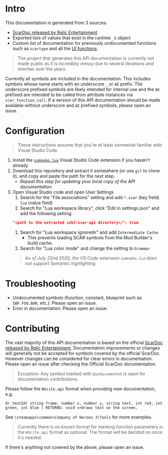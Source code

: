 # Intro

This documentation is generated from 3 sources:
- [ScarDoc released by Relic Entertainment](https://community.companyofheroes.com/discussion/43250/scar-documentation)
- Exported lists of values that exist in the runtime `_G` object
- Custom list of documentation for previously undocumented functions such as `scartype` and all the [UI functions](http://modding.companyofheroes.com/scripting-ui).

> The project that generates this API documentation is currently not made public as it is incredibly messy due to several iterations and rewrites over the years.

Currently all symbols are included in the documentation. This includes symbols whose name starts with an underscore `_` or `AE` prefix. The underscore prefixed symbols are likely intended for internal use and the `AE` prefixed are intended to be called from attribute instances via `scar_function_call`.
If a version of this API documentation should be made available without underscore and `AE` prefixed symbols, please open an issue.

# Configuration
> These instructions assume that you're at least somewhat familiar with Visual Studio Code.

1. Install the [`sumneko.lua`](https://marketplace.visualstudio.com/items?itemName=sumneko.lua) Visual Studio Code extension if you haven't already
1. Download this repository and extract it somewhere (or use `git` to clone it), and copy and paste the path for the next step.
    - _Repeat this step for updating your local copy of the API documentation._
1. Open Visual Studio code and open User Settings
    1. Search for the "File associations" setting and add `*.scar` (key field) `lua` (value field)
    1. Search for "Lua workspace library", click "Edit in settings.json" and add the following setting: 
    ```json
    "<path to the extracted coh2-scar-api directory>/": true
    ```
    1. Search for "Lua workspace ignoredir" and add `Intermediate Cache`
        - This prevents loading SCAR symbols from the Mod Builder's build cache.
    1. Search for "Lua color mode" and change the setting to `Grammar` 
    > _As of July 22nd 2020, the VS Code extension `sumneko.lua` does not support Semantic highlighting_.

# Troubleshooting
- Undocumented symbols (function, constant, blueprint such as `SBP.FOO.BAR`, etc.): Please open an issue.
- Error in documentation: Please open an issue.

# Contributing

The vast majority of this API documentation is based on the official [ScarDoc released by Relic Entertainment](https://community.companyofheroes.com/discussion/43250/scar-documentation). Documentation improvements or changes will generally not be accepted for symbols covered by the official ScarDoc. However changes can be considered for clear errors in documentation. Please open an issue after checking the Official ScarDoc documentation.

> Exception: Any symbol marked with `@undocumented` is open for documentation contributions.

Please follow the `WScite.api` format when providing new documentation, e.g.
```
dr_text2d( string frame, number x, number y, string text, int red, int green, int blue ) RETURNS: void =>Draws text on the screen.
```
See `\steamapps\common\Company of Heroes 2\Tools` for more examples.

> Currently there is no known format for marking function parameters in the `WScite.api` format as optional. The format will be decided on once it's needed.

If there's anything not covered by the above, please open an issue.
